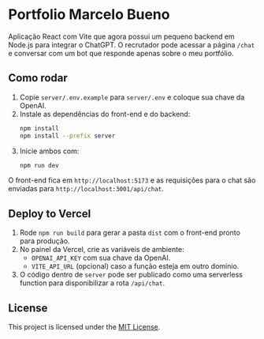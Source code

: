 # Portfolio Marcelo Bueno

Aplicação React com Vite que agora possui um pequeno backend em Node.js para integrar o ChatGPT. O recrutador pode acessar a página `/chat` e conversar com um bot que responde apenas sobre o meu portfólio.

## Como rodar

1. Copie `server/.env.example` para `server/.env` e coloque sua chave da OpenAI.
2. Instale as dependências do front-end e do backend:
   ```bash
   npm install
   npm install --prefix server
   ```
3. Inicie ambos com:
   ```bash
   npm run dev
   ```

O front-end fica em `http://localhost:5173` e as requisições para o chat são enviadas para `http://localhost:3001/api/chat`.

## Deploy to Vercel

1. Rode `npm run build` para gerar a pasta `dist` com o front-end pronto para produção.
2. No painel da Vercel, crie as variáveis de ambiente:
   - `OPENAI_API_KEY` com sua chave da OpenAI.
   - `VITE_API_URL` (opcional) caso a função esteja em outro domínio.
3. O código dentro de `server` pode ser publicado como uma serverless function para disponibilizar a rota `/api/chat`.

## License

This project is licensed under the [MIT License](LICENSE).
